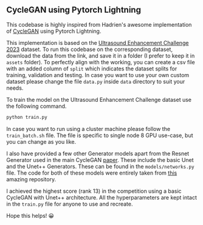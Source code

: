## CycleGAN using Pytorch Lightning ##

This codebase is highly inspired from Hadrien's awesome implementation of [CycleGAN](https://github.com/HReynaud/CycleGan_PL/tree/main) using Pytorch Lightning.

This implementation is based on the [Ultrasound Enhancement Challenge 2023](https://ultrasoundenhance2023.grand-challenge.org/registration/) dataset. To run this codebase on the corresponding dataset, download the data from the link, and save it in a folder (I prefer to keep it in `assets` folder). To perfectly align with the working, you can create a csv file with an added column of `split` which indicates the dataset splits for training, validation and testing. In case you want to use your own custom dataset please change the file `data.py` inside `data` directory to suit your needs.

To train the model on the Ultrasound Enhancement Challenge dataset use the following command.
```bash
python train.py
```

In case you want to run using a cluster machine please follow the `train_batch.sh` file. The file is specific to single node 8 GPU use-case, but you can change as you like.

I also have provided a few other Generator models apart from the Resnet Generator used in the main CycleGAN [paper](https://arxiv.org/pdf/1703.10593.pdf). These include the basic Unet and the Unet++ Generators. These can be found in the `models/networks.py` file. The code for both of these models were entirely taken from [this](https://github.com/4uiiurz1/pytorch-nested-unet/blob/master/archs.py) amazing repository.

I achieved the highest score (rank 13) in the competition using a basic CycleGAN with Unet++ architecture. All the hyperparameters are kept intact in the `train.py` file for anyone to use and recreate. 

Hope this helps! :grinning:

